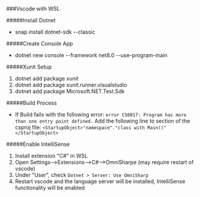 ###Vscode with WSL

#####Install Dotnet
- snap install dotnet-sdk --classic

#####Create Console App
- dotnet new console --framework net8.0 --use-program-main

#####Xunit Setup
1) dotnet add package xunit
2) dotnet add package xunit.runner.visualstudio
3) dotnet add package Microsoft.NET.Test.Sdk

#####Build Process
- If Build fails with the following error:
`error CS0017: Program has more than one entry point defined.`
Add the following line to <PropertyGroup> section of the csproj file:
`<StartupObject>"namespace"."class with Main()"</StartupObject>`


#####Enable IntelliSense
1) Install extension "C#" in WSL
2) Open Settings-->Extensions-->C#-->OmniSharpe (may require restart of vscode)
3) Under "User", check `Dotnet > Server: Use OmniSharp`
4) Restart vscode and the language server will be installed, IntelliSense functionality will be enabled

